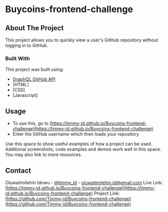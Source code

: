 # Buycoins-frontend-challenge

## About The Project

This project allows you to quickly view a user's GitHub repository without logging in to GitHub.

### Built With

This project was built using:
* [GraphQL GitHub API](https://developer.github.com/v4/explorer)
* [HTML]
* [CSS]
* [Javascript]

## Usage

* To use this, go to [https://timmy-id.github.io/Buycoins-frontend-challenge](https://timmy-id.github.io/Buycoins-frontend-challenge)
* Enter the GitHub username which then loads your repository

Use this space to show useful examples of how a project can be used. Additional screenshots, code examples and demos work well in this space. You may also link to more resources.

## Contact

Oluwatimilehin Idowu - [@timmy_id](https://twitter.com/timmy_id) - oluwatimilehin.id@gmail.com
Live Link: [https://timmy-id.github.io/Buycoins-frontend-challenge](https://timmy-id.github.io/Buycoins-frontend-challenge)
Project Link: [https://github.com/Timmy-id/Buycoins-frontend-challenge](https://github.com/Timmy-id/Buycoins-frontend-challenge)
